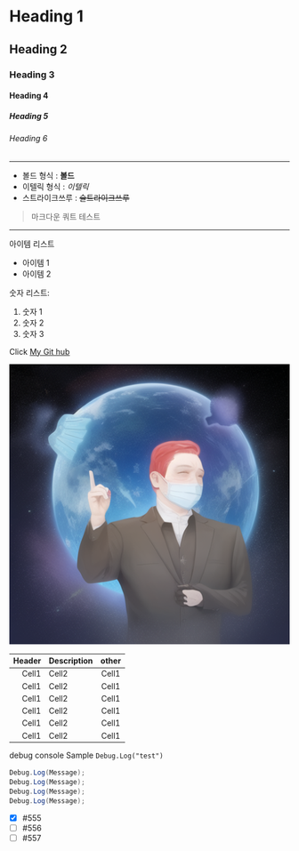 <!-- Heading -->
# Heading 1
## Heading 2
### Heading 3
#### Heading 4
##### Heading 5
###### Heading 6

<!-- Line -->

---

<!-- Text Attributest -->
 
+ 볼드 형식 : **볼드**
+ 이텔릭 형식 : *이텔릭*
+ 스트라이크쓰루 : ~~슬트라이크쓰루~~

<!-- Quote -->

> 마크다운 쿼트 테스트 

---

<!-- Bullet list -->
아이템 리스트
* 아이템 1
* 아이템 2

<!-- Numbered list -->
숫자 리스트:
1. 숫자 1
2. 숫자 2
3. 숫자 3

<!-- Link -->
Click [My Git hub](https://github.com/shingugitvr000)

<!-- Image -->
![image](https://github.com/jjunis/VR_2022137002/blob/main/StableDiffusion/00003-634635347.png?raw=true)

<!-- Table -->
|Header|Description|other|
|--:|:--|:--:|
|Cell1|Cell2|Cell1|
|Cell1|Cell2|Cell1|
|Cell1|Cell2|Cell1|
|Cell1|Cell2|Cell1|
|Cell1|Cell2|Cell1|
|Cell1|Cell2|Cell1|

<!-- Code -->
debug console Sample `Debug.Log("test")`

```C#
Debug.Log(Message);
Debug.Log(Message);
Debug.Log(Message);
Debug.Log(Message);
```
<!-- Git TodoList -->

- [x] #555
- [ ] #556
- [ ] #557